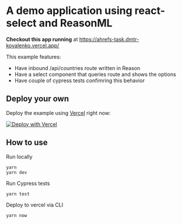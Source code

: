 # A demo application using react-select and ReasonML

**Checkout this app running** at https://ahrefs-task.dmtr-kovalenko.vercel.app/

This example features:

- Have inbound /api/countries route written in Reason
- Have a select component that queries route and shows the options
- Have couple of cypress tests confimring this behavior

## Deploy your own

Deploy the example using [Vercel](https://vercel.com) right now:

[![Deploy with Vercel](https://vercel.com/button)](https://vercel.com/import/project?template=https://github.com/dmtrKovalenko/reason-react-select)

## How to use

Run locally

```
yarn
yarn dev
```

Run Cypress tests

```
yarn test
```

Deploy to vercel via CLI

```
yarn now
```


